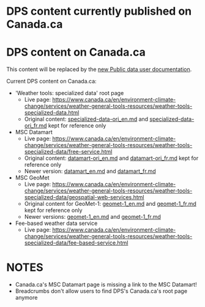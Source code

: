# DPS content currently published on Canada.ca

# DPS content on Canada.ca

This content will be replaced by the [new Public data user documentation](../canada.ca_upcoming). 

Current DPS content on Canada.ca:
* 'Weather tools: specialized data' root page
  * Live page: https://www.canada.ca/en/environment-climate-change/services/weather-general-tools-resources/weather-tools-specialized-data.html
  * Original content: [specialized-data-ori_en.md](specialized-data-ori_en.md) and [specialized-data-ori_fr.md](specialized-data-ori_fr.md) kept for reference only
* MSC Datamart
  * Live page: https://www.canada.ca/en/environment-climate-change/services/weather-general-tools-resources/weather-tools-specialized-data/free-service.html
  * Original content: [datamart-ori_en.md](datamart-ori_en.md) and [datamart-ori_fr.md](datamart-ori_fr.md) kept for reference only
  * Newer version: [datamart_en.md](datamart_en.md) and [datamart_fr.md](datamart_fr.md)
* MSC GeoMet
  * Live page: https://www.canada.ca/en/environment-climate-change/services/weather-general-tools-resources/weather-tools-specialized-data/geospatial-web-services.html
  * Original content for GeoMet-1: [geomet-1_en.md](geomet-1_en.md) and [geomet-1_fr.md](geomet-1_fr.md) kept for reference only
  * Newer versions: [geomet-1_en.md](geomet-1_en.md) and [geomet-1_fr.md](geomet-1_fr.md)
* Fee-based weather data service
  * Live page: https://www.canada.ca/en/environment-climate-change/services/weather-general-tools-resources/weather-tools-specialized-data/fee-based-service.html

# NOTES
* Canada.ca's MSC Datamart page is missing a link to the MSC Datamart!
* Breadcrumbs don't allow users to find DPS's Canada.ca's root page anymore